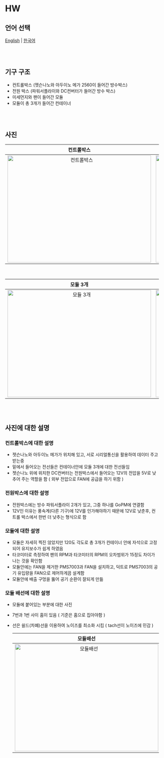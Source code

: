 # HW

## 언어 선택

[English](README.md) | [한국어](README_KR.md)

<br><br>

## 기구 구조

- 컨트롤박스 (젯슨나노와 아두이노 메가 2560이 들어간 방수박스)
- 전원 박스 (파워서플라이와 DC컨버터가 들어간 방수 박스)
- 미세먼지와 팬이 들어간 모듈
- 모듈이 총 3개가 들어간 컨테이너

<br><br>

## 사진
<div align="center">

  | 컨트롤박스 | 전원박스 |
  |:---:|:---:|
  | <img src="https://github.com/user-attachments/assets/56330ad7-43f5-4b0f-bd80-c847cda8fec0" width="470px" height="350px" alt="컨트롤박스"> | <img src="https://github.com/user-attachments/assets/7fbeb9d5-a5bd-4872-bfaa-b6e28adff76e" width="470px" height="350px" alt="전원박스"> |

  <br>

  | 모듈 3개 | 모듈배선 |
  |:---:|:---:|
  | <img src="https://github.com/user-attachments/assets/05dba7e3-ae4c-4019-b996-64883652fd07" width="470px" height="350px" alt="모듈 3개"> | <img src="https://github.com/user-attachments/assets/479d286e-7784-4e44-86e6-6b0261eed227" width="470px" height="350px" alt="모듈배선"> |

</div>

<br><br>

## 사진에 대한 설명

### 컨트롤박스에 대한 설명

- 젯슨나노와 아두이노 메가가 위치해 있고, 서로 시리얼통신을 활용하여 데이터 주고 받는중
- 밑에서 들어오는 전선들은 컨테이너안에 모듈 3개에 대한 전선들임
- 젯슨나노 위에 위치한 DC컨버터는 전원박스에서 들어오는 12V의 전압을 5V로 낮추어 주는 역할을 함 ( 외부 전압으로 FAN에 공급을 하기 위함 )

### 전원박스에 대한 설명

- 전원박스에는 방수 파워서플라이 2개가 있고, 그중 하나를 GoPM에 연결함
- 12V인 이유는 풍속계(다른 기구)에 12V를 인가해야하기 때문에 12V로 낮춘후, 컨트롤 박스에서 한번 더 낮추는 형식으로 함

### 모듈에 대한 설명

- 모듈은 자세히 찍진 않았지만 120도 각도로 총 3개가 컨테이너 안에 자석으로 고정되어 유지보수가 쉽게 하였음
- 타코미터로 측정하여 팬의 RPM과 타코미터의 RPM의 오차범위가 15정도 차이가 나는 것을 확인함
- 모듈안에는 FAN을 제거한 PMS7003과 FAN을 설치하고, 덕트로 PMS7003의 공기 유입량을 FAN으로 제어하게끔 설계함
- 모듈안에 배출 구멍을 뚫어 공기 순환이 잘되게 만듦

### 모듈 배선에 대한 설명

- 모듈에 붙어있는 부분에 대한 사진
- 7번과 1번 사이 홈이 있음 ( 기준은 홈으로 집아야함 )
- 선은 쉴드(차폐)선을 이용하여 노이즈를 최소화 시킴 ( tach선이 노이즈에 민감 )

  | 모듈배선 |
  |:---:|
  | <img src="https://github.com/user-attachments/assets/2c8c64b9-2896-46e6-81fb-831fb3ab206a" width="470px" height="350px" alt="모듈배선"> |

